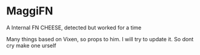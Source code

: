 # MaggiFN
A Internal FN CHEESE, detected but worked for a time




































Many things based on Vixen, so props to him. I will try to update it. So dont cry make one urself
